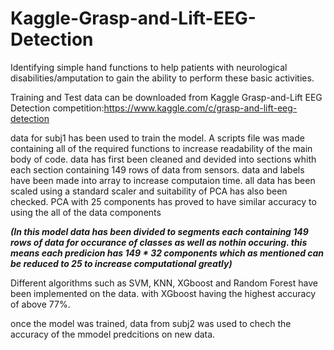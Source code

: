 # Kaggle-Grasp-and-Lift-EEG-Detection

Identifying simple hand functions to help patients with neurological disabilities/amputation to gain the ability to perform these basic activities.


Training and Test data can be downloaded from Kaggle Grasp-and-Lift EEG Detection competition:https://www.kaggle.com/c/grasp-and-lift-eeg-detection

data for subj1 has been used to train the model. A scripts file was made containing all of the required functions to increase readability of the main body of code. 
data has first been cleaned and devided into sections whith  each section containing 149 rows of data from sensors. data and labels have been made into array to increase computaion time. all data has been scaled using a standard scaler and suitability of PCA has also been checked. PCA with 25 components has proved to have similar accuracy to using the all of the data components

***(In this model data has been divided to  segments each containing 149 rows of data for occurance of classes as well as nothin occuring. this means each predicion has 149 * 32 components which as mentioned can be reduced to 25 to increase computational greatly)***

Different algorithms such as SVM, KNN, XGboost and Random Forest have been implemented on the data. with XGboost having the highest accuracy of above 77%.

once the model was trained, data from subj2 was used to chech the accuracy of the mmodel predcitions on new data.
